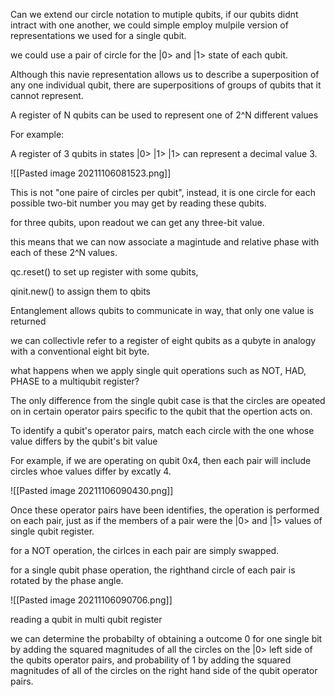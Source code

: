 Can we extend our circle notation to mutiple qubits, if our qubits didnt intract with one another, we could simple employ mulpile version of representations we used for a single qubit.

we could use a pair of circle for the |0> and |1> state of each qubit.

Although this navie representation allows us to describe a superposition of any one individual qubit, there are superpositions of groups of qubits that it cannot represent.

A register of N qubits can be used to represent one of 2^N different values

For example:

A register of 3 qubits in states |0> |1> |1> can represent a decimal value 3.

![[Pasted image 20211106081523.png]]

This is not "one paire of circles per qubit", instead, it is one circle for each possible two-bit number you may get by reading these qubits.

for three qubits, upon readout we can get any three-bit value.

this means that we can now associate a magintude and relative phase with each of these 2^N values.

qc.reset() to set up register with some qubits,

qinit.new() to assign them to qbits

Entanglement allows qubits to communicate in way, that only one value is returned


we can collectivle refer to a register of eight qubits as a qubyte in analogy with a conventional eight bit byte.

what happens when we apply single quit operations such as NOT, HAD, PHASE to a multiqubit register?

The only difference from the single qubit case is that the circles are opeated on in certain operator pairs specific to the qubit that the opertion acts on.

To identify a qubit's operator pairs, match each circle with the one whose value differs by the qubit's bit value

For example, if we are operating on qubit 0x4, then each pair will include circles whoe values differ by excatly 4.

![[Pasted image 20211106090430.png]]

Once these operator pairs have been identifies, the operation is performed on each pair, just as if the members of a pair were the |0> and |1> values of single qubit register.

for a NOT operation, the cirlces in each pair are simply swapped.

for a single qubit phase operation, the righthand circle of each pair is rotated by the phase angle.

![[Pasted image 20211106090706.png]]

reading a qubit in multi qubit register

we can determine the probabilty of obtaining a outcome 0 for one single bit by adding the squared magnitudes of all the circles on the |0> left side of the qubits operator pairs, and probability of 1 by adding the squared magnitudes of all of the circles on the right hand side of the qubit operator pairs.


